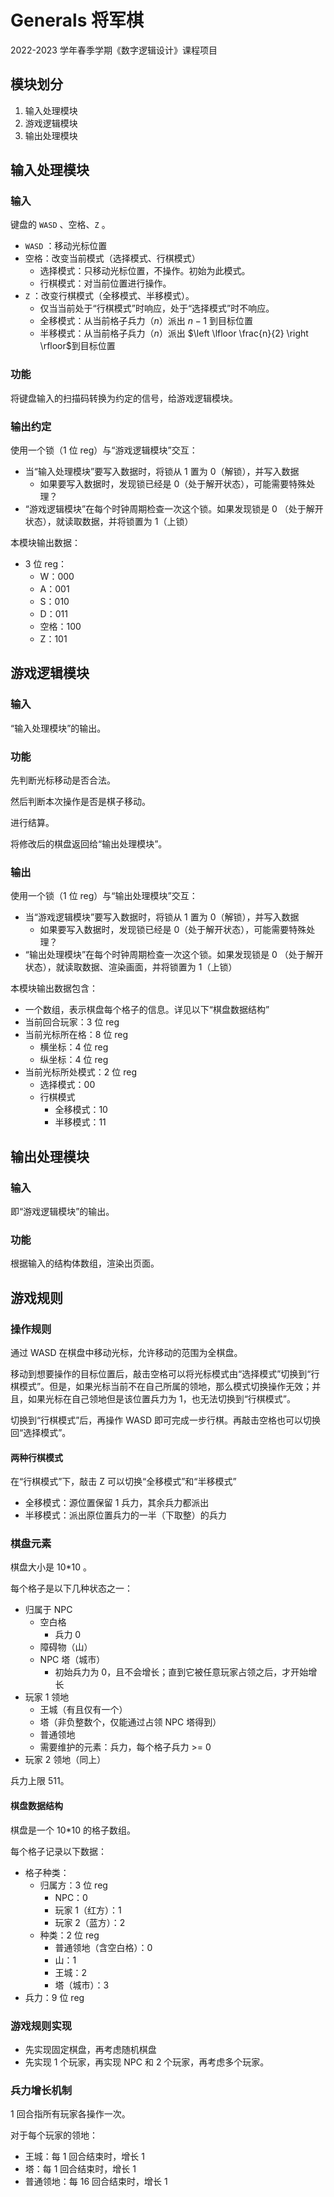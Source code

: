 # Generals 将军棋

2022-2023 学年春季学期《数字逻辑设计》课程项目

## 模块划分

1. 输入处理模块
2. 游戏逻辑模块
3. 输出处理模块

## 输入处理模块

### 输入

键盘的 `WASD` 、空格、`Z` 。

- `WASD` ：移动光标位置
- 空格：改变当前模式（选择模式、行棋模式）
  - 选择模式：只移动光标位置，不操作。初始为此模式。
  - 行棋模式：对当前位置进行操作。
- `Z` ：改变行棋模式（全移模式、半移模式）。
  - 仅当当前处于“行棋模式”时响应，处于“选择模式”时不响应。
  - 全移模式：从当前格子兵力（$n$）派出 $n-1$ 到目标位置
  - 半移模式：从当前格子兵力（$n$）派出 $\left \lfloor \frac{n}{2} \right \rfloor$到目标位置

### 功能

将键盘输入的扫描码转换为约定的信号，给游戏逻辑模块。

### 输出约定

使用一个锁（1 位 reg）与“游戏逻辑模块”交互：
- 当“输入处理模块”要写入数据时，将锁从 1 置为 0（解锁），并写入数据
  - 如果要写入数据时，发现锁已经是 0（处于解开状态），可能需要特殊处理？
- “游戏逻辑模块”在每个时钟周期检查一次这个锁。如果发现锁是 0 （处于解开状态），就读取数据，并将锁置为 1（上锁）

本模块输出数据：
- 3 位 reg：
  - W：000
  - A：001
  - S：010
  - D：011
  - 空格：100
  - Z：101

## 游戏逻辑模块

### 输入

“输入处理模块”的输出。

### 功能

先判断光标移动是否合法。

然后判断本次操作是否是棋子移动。

进行结算。

将修改后的棋盘返回给“输出处理模块”。

### 输出

使用一个锁（1 位 reg）与“输出处理模块”交互：
- 当“游戏逻辑模块”要写入数据时，将锁从 1 置为 0（解锁），并写入数据
  - 如果要写入数据时，发现锁已经是 0（处于解开状态），可能需要特殊处理？
- “输出处理模块”在每个时钟周期检查一次这个锁。如果发现锁是 0 （处于解开状态），就读取数据、渲染画面，并将锁置为 1（上锁）

本模块输出数据包含：

- 一个数组，表示棋盘每个格子的信息。详见以下“棋盘数据结构”
- 当前回合玩家：3 位 reg
- 当前光标所在格：8 位 reg
  - 横坐标：4 位 reg
  - 纵坐标：4 位 reg
- 当前光标所处模式：2 位 reg
  - 选择模式：00
  - 行棋模式
    - 全移模式：10
    - 半移模式：11

## 输出处理模块

### 输入

即“游戏逻辑模块”的输出。

### 功能

根据输入的结构体数组，渲染出页面。



## 游戏规则

### 操作规则

通过 WASD 在棋盘中移动光标，允许移动的范围为全棋盘。

移动到想要操作的目标位置后，敲击空格可以将光标模式由“选择模式”切换到“行棋模式”。但是，如果光标当前不在自己所属的领地，那么模式切换操作无效；并且，如果光标在自己领地但是该位置兵力为 1，也无法切换到“行棋模式”。

切换到“行棋模式”后，再操作 WASD 即可完成一步行棋。再敲击空格也可以切换回“选择模式”。

#### 两种行棋模式

在“行棋模式”下，敲击 Z 可以切换“全移模式”和“半移模式”

- 全移模式：源位置保留 1 兵力，其余兵力都派出
- 半移模式：派出原位置兵力的一半（下取整）的兵力

### 棋盘元素

棋盘大小是 10*10 。

每个格子是以下几种状态之一：

- 归属于 NPC 
  - 空白格
    - 兵力 0
  - 障碍物（山）
  - NPC 塔（城市）
    - 初始兵力为 0，且不会增长；直到它被任意玩家占领之后，才开始增长
- 玩家 1 领地
  - 王城（有且仅有一个）
  - 塔（非负整数个，仅能通过占领 NPC 塔得到）
  - 普通领地
  - 需要维护的元素：兵力，每个格子兵力 >= 0
- 玩家 2 领地（同上）

兵力上限 511。

#### 棋盘数据结构

棋盘是一个 10*10 的格子数组。

每个格子记录以下数据：
- 格子种类：
  - 归属方：3 位 reg
    - NPC：0
    - 玩家 1（红方）：1
    - 玩家 2（蓝方）：2
  - 种类：2 位 reg
    - 普通领地（含空白格）：0
    - 山：1
    - 王城：2
    - 塔（城市）：3
- 兵力：9 位 reg

### 游戏规则实现

- 先实现固定棋盘，再考虑随机棋盘
- 先实现 1 个玩家，再实现 NPC 和 2 个玩家，再考虑多个玩家。


### 兵力增长机制

1 回合指所有玩家各操作一次。

对于每个玩家的领地：
- 王城：每 1 回合结束时，增长 1
- 塔：每 1 回合结束时，增长 1
- 普通领地：每 16 回合结束时，增长 1
